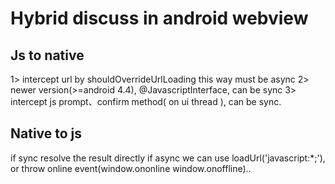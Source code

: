 # Hybrid discuss in android webview

## Js to native
  1> intercept url by shouldOverrideUrlLoading
     this way must be async
  2> newer version(>=android 4.4), @JavascriptInterface, can be sync
  3> intercept js prompt、confirm method( on ui thread ), can be sync.
## Native to js
  if sync resolve the result directly
  if async we can use loadUrl('javascript:*;'), or throw online event(window.ononline window.onoffline)..
